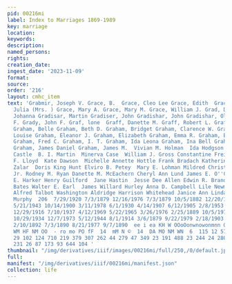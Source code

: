 ```yaml
---
pid: 00216mi
label: Index to Marriages 1869-1989
key: marriage
location: 
keywords: 
description: 
named_persons: 
rights: 
creation_date: 
ingest_date: '2023-11-09'
format: 
source: 
order: '216'
layout: cmhc_item
text: 'Grabmir, Joseph V. Grace, B.  Grace, Cleo Lee Grace, Edith  Grace, G. G.  Grace,
  Julia (Mrs. ) Grace, Mary A. Grace, Mary M. Grace, William J. Grad, David Ira Gradicher,
  Johanna Gradisar, Martin Gradiser, John Gradishar, John Gradishar, Olga Grady, John
  F. Grady, John F. Graf, lone  Graff, Danette M. Graff, Robert L. Graff, Robert Lee
  Graham, Belle Graham, Beth D. Graham, Bridget Graham, Clarence W. Graham, Elaine
  Louise Graham, Eleanor J. Graham, Elizabeth Graham, Emma R. Graham, Eva Roseena
  Graham, Fred C. Graham, I. T. Graham, Ida Leona Graham, Ina Bell Graham, Isabella
  Graham, James Daniel Graham, James M.  Vivian M. Holman  Ida Hodgson  Henry Alex
  Castle  B. I. Martin  Minerva Case  William J. Gross Constantine Freisinger Eric
  F. Lloyd  Kate Dawson  Michelle Annette Hottle Frank Bradach Katherine Mlakar Johanna
  Zalar  Doris King Hunt Elviro B. Petey  Mary E. Lohman Mildred Christy  F. J. Windolph
  Jr. Rodney M. Ryan Danette M. McEachern Cheryl Ann Lund James E. O''Connell] George
  E. Harker Henry Guilford  Jane Hastin  Jesse Dee Allen Edwin R. Brandon Joseph B.
  Bates Walter E. Earl  James Willard Hurley Anna D. Campbell Lile Newman  George
  Alfred Talbot Washington Aldridge Harrison Whitehead Janice Ann Lindamood Elizabeth
  Murphy  206  7/29/1920 7/3/1879 12/16/1976 7/3/1879 10/5/1882 12/20/1879 4/28/1889
  5/21/1943 10/14/1900 3/11/1978 6/1/1930 4/14/1907 6/12/1905 2/8/1953 10/8/1939 10/15/1894
  12/29/1916 7/10/1937 4/12/1969 5/22/1965 3/26/1976 2/25/1889 10/5/1973 7/24/1879
  10/29/1934 12/7/1973 5/12/1944 8/1/1914 3/6/1879 9/22/1979 2/18/1903 9/4/1879 7/10/1880
  2/10/1892 7/3/1890 8/21/1977 9/7/1890  ee i ea KH W OOoOonwnowonmnn OPN UO DTD NM
  WM HF NM OO  - ro mo PO fF  14  mM N ©  14  DA MO NM WN  6  115 12 574 12 121 53
  29 102 124 710 219 379 307 262 44 279 47 349 23 191 488 23 244 24 280 259 140 571  867
  231 26 87 173 93 644 104 '
thumbnail: "/img/derivatives/iiif/images/00216mi/full/250,/0/default.jpg"
full: 
manifest: "/img/derivatives/iiif/00216mi/manifest.json"
collection: life
---
```


